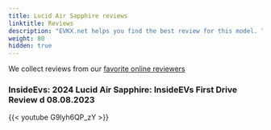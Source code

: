 ```yaml
---
title: Lucid Air Sapphire reviews
linktitle: Reviews
description: "EVKX.net helps you find the best review for this model. "
weight: 80
hidden: true
---
```

<object type="image/svg+xml" data="../modelnavigation.svg"></object>
We collect reviews from our [favorite online reviewers](/guides/evreviewers/)

### InsideEvs: 2024 Lucid Air Sapphire: InsideEVs First Drive Review d 08.08.2023

{{< youtube G9lyh6QP_zY >}}


